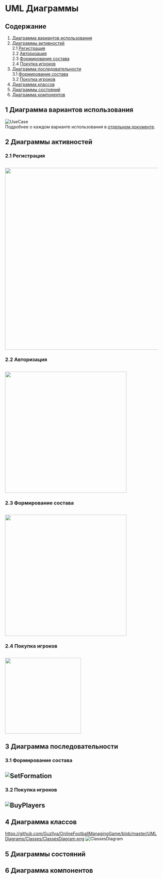 # UML Диаграммы
## Содержание
  1. [Диаграмма вариантов использования](#1) <br>
  2. [Диаграммы активностей](#2) <br>
    2.1 [Регистрация](#2.1) <br>
    2.2 [Авторизация](#2.2) <br>
    2.3 [Формирование состава](#2.3) <br>
    2.4 [Покупка игроков](#2.4) <br>
  3. [Диаграмма последовательности](#3) <br>
    3.1 [Формирование состава](#3.1) <br>
    3.2 [Покупка игроков](#3.2) <br>
  4. [Диаграмма классов](#4) <br>
  5. [Диаграммы состояний](#5) <br>
  6. [Диаграмма компонентов](#6) <br>

## 1 Диаграмма вариантов использования<a name="1"></a>
![UseCase](https://github.com/GuzIlya/OnlineFootballManagingGame/blob/master/UMLDiagrams/UseCase/UseCase.png)<br>
Подробнее о каждом варианте использования в [отдельном документе](https://github.com/GuzIlya/OnlineFootballManagingGame/blob/master/UMLDiagrams/UseCase/README.md).

## 2 Диаграммы активностей<a name="2"></a>
### 2.1 Регистрация <a name="2.1"></a>
<img src="https://github.com/GuzIlya/OnlineFootballManagingGame/blob/master/UMLDiagrams/Activity/ActivitySignUp.png" width="600"><br>
---
### 2.2 Авторизация <a name="2.2"></a>
<img src="https://github.com/GuzIlya/OnlineFootballManagingGame/blob/master/UMLDiagrams/Activity/ActivityLogIn.png" width="400"><br>
---
### 2.3 Формирование состава <a name="2.3"></a>
<img src="https://github.com/GuzIlya/OnlineFootballManagingGame/blob/master/UMLDiagrams/Activity/ActivitySetFormation.png" width="400"><br> 
---
### 2.4 Покупка игроков <a name="2.4"></a>
<img src="https://github.com/GuzIlya/OnlineFootballManagingGame/blob/master/UMLDiagrams/Activity/ActivityBuyPlayers.png" width="250"><br>
---
## 3 Диаграмма последовательности<a name="3"></a>
### 3.1 Формирование состава <a name="3.1"></a>
![SetFormation](https://github.com/GuzIlya/OnlineFootballManagingGame/blob/master/UMLDiagrams/Sequence/SequenceSetFormationDiargam2.png)
<br>
---
### 3.2 Покупка игроков <a name="3.2"></a>
![BuyPlayers](https://github.com/GuzIlya/OnlineFootballManagingGame/blob/master/UMLDiagrams/Sequence/SequenceBuyPlayersDiargam2.png)
<br>
---
## 4 Диаграмма классов<a name="4"></a>
https://github.com/GuzIlya/OnlineFootballManagingGame/blob/master/UMLDiagrams/Classes/ClassesDiagram.png
![ClassesDiagram](https://github.com/GuzIlya/OnlineFootballManagingGame/blob/master/UMLDiagrams/Classes/ClassesDiagram.png)
<br>
<p align="center"></p>

## 5 Диаграммы состояний<a name="5"></a>
<p align="center"></p>

## 6 Диаграмма компонентов<a name="6"></a>
<p align="center"></p>
